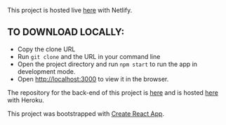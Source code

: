 This project is hosted live [here](https://northcoders-news-jazz.netlify.com/) with Netlify.

## TO DOWNLOAD LOCALLY:

- Copy the clone URL
- Run `git clone` and the URL in your command line
- Open the project directory and run `npm start` to run the app in development mode.
- Open [http://localhost:3000](http://localhost:3000) to view it in the browser.

The repository for the back-end of this project is [here](https://github.com/jasminechatfield/be-nc-news) and is hosted [here](https://nc-news-app-jazz.herokuapp.com/api) with Heroku.

This project was bootstrapped with [Create React App](https://github.com/facebook/create-react-app).
